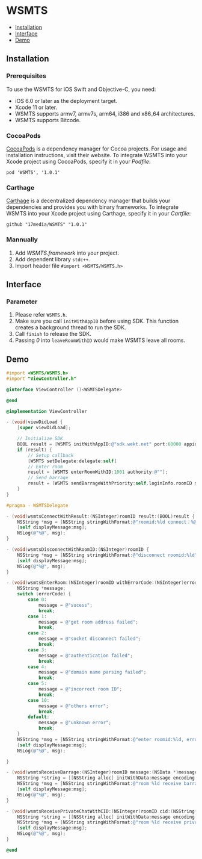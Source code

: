# WSMTS

- [Installation](#installation)
- [Interface](#interface)
- [Demo](#demo)

## Installation
### Prerequisites
To use the WSMTS for iOS Swift and Objective-C, you need:
- iOS 6.0 or later as the deployment target.
- Xcode 11 or later.
- WSMTS supports armv7, armv7s, arm64, i386 and x86_64 architectures.
- WSMTS supports Bitcode.

### CocoaPods
[CocoaPods](https://cocoapods.org/) is a dependency manager for Cocoa projects. For usage and installation instructions, visit their website. To integrate WSMTS into your Xcode project using CocoaPods, specify it in your _Podfile_:

    pod 'WSMTS', '1.0.1'
    
### Carthage
[Carthage](https://github.com/Carthage/Carthage) is a decentralized dependency manager that builds your dependencies and provides you with binary frameworks. To integrate WSMTS into your Xcode project using Carthage, specify it in your _Cartfile_:

    github "17media/WSMTS" "1.0.1"
    
### Mannually
1. Add _WSMTS.framework_ into your project.
1. Add dependent library `stdc++`.
1. Import header file `#import <WSMTS/WSMTS.h>`

## Interface
### Parameter
1. Please refer `WSMTS.h`.
1. Make sure you call `initWithAppID` before using SDK. This function creates a background thread to run the SDK. 
1. Call `finish` to release the SDK.
1. Passing _0_ into `leaveRoomWithID` would make WSMTS leave all rooms.

## Demo

```objective-c
#import <WSMTS/WSMTS.h>
#import "ViewController.h"

@interface ViewController ()<WSMTSDelegate>

@end

@implementation ViewController

- (void)viewDidLoad {
    [super viewDidLoad];

    // Initialize SDK
    BOOL result = [WSMTS initWithAppID:@"sdk.wekt.net" port:60000 appid:996];
    if (result) {
      	// Setup callback
      	[WSMTS setDelegate:delegate:self]
        // Enter room
        result = [WSMTS enterRoomWithID:1001 authority:@""];
        // Send barrage
        result = [WSMTS sendBarrageWithPriority:self.loginInfo.roomID message:messageData];
    }
}

#pragma - WSMTSDelegate

- (void)wsmtsConnectWithResult:(NSInteger)roomID result:(BOOL)result {
    NSString *msg = [NSString stringWithFormat:@"roomid:%ld connect：%@", (long)roomID, result ? @"Sucess" : @"Failed"];
    [self displayMessage:msg];
    NSLog(@"%@", msg);
}

- (void)wsmtsDisconnectWithRoomID:(NSInteger)roomID {
    NSString *msg = [NSString stringWithFormat:@"disconnect roomid:%ld", (long)roomID];
    [self displayMessage:msg];
    NSLog(@"%@", msg);
}

- (void)wsmtsEnterRoom:(NSInteger)roomID withErrorCode:(NSInteger)errorCode {
    NSString *message;
    switch (errorCode) {
        case 0:
            message = @"sucess";
            break;
        case 1:
            message = @"get room address failed";
            break;
        case 2:
            message = @"socket disconnect failed";
            break;
        case 3:
            message = @"authentication failed";
            break;
		case 4:
			message = @"domain name parsing failed";
            break;
		case 5:
			message = @"incorrect room ID";
            break;
        case 10:
            message = @"others error";
            break;
        default:
            message = @"unknown error";
            break;
    }
    NSString *msg = [NSString stringWithFormat:@"enter roomid:%ld, error code:%ld, description:%@", (long)roomID, (long)errorCode, message];
    [self displayMessage:msg];
    NSLog(@"%@", msg);

}

- (void)wsmtsReceiveBarrage:(NSInteger)roomID message:(NSData *)message {
    NSString *string = [[NSString alloc] initWithData:message encoding:NSUTF8StringEncoding];
    NSString *msg = [NSString stringWithFormat:@"room %ld receive barrage:%@", (long)roomID, string];
    [self displayMessage:msg];
    NSLog(@"%@", msg);
}

- (void)wsmtsReceivePrivateChatWithCID:(NSInteger)roomID cid:(NSString*)cid message:(NSData *)message {
    NSString *string = [[NSString alloc] initWithData:message encoding:NSUTF8StringEncoding];
    NSString *msg = [NSString stringWithFormat:@"room %ld receive private chat:%@, %@", (long)roomID, cid, string];
    [self displayMessage:msg];
    NSLog(@"%@", msg);
}

@end
```
